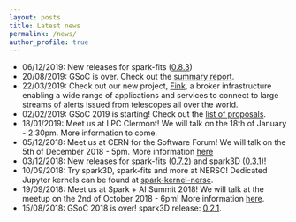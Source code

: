 ```yaml
---
layout: posts
title: Latest news
permalink: /news/
author_profile: true
---
```


- 06/12/2019: New releases for spark-fits ([0.8.3](https://github.com/astrolabsoftware/spark-fits/releases/tag/0.8.3))
- 20/08/2019: GSoC is over. Check out the [summary report](https://gist.github.com/cAbhi15/70619824a8a24dc70cf061a766788934).
- 22/03/2019: Check out our new project, [Fink](https://github.com/astrolabsoftware/fink-broker), a broker infrastructure enabling a wide range of applications and services to connect to large streams of alerts issued from telescopes all over the world.
- 02/02/2019: GSoC 2019 is starting! Check out the [list of proposals](https://hepsoftwarefoundation.org/gsoc/projects/2019/project_AstroLab.html).
- 18/01/2019: Meet us at LPC Clermont! We will talk on the 18th of January - 2:30pm. More information to come.
- 05/12/2018: Meet us at CERN for the Software Forum! We will talk on the 5th of December 2018 - 5pm. More information [here](https://indico.cern.ch/event/754811/)
- 03/12/2018: New releases for spark-fits ([0.7.2](https://github.com/astrolabsoftware/spark-fits/releases/tag/0.7.2)) and spark3D ([0.3.1](https://github.com/astrolabsoftware/spark3D/releases/tag/0.3.1))!
- 10/09/2018: Try spark3D, spark-fits and more at NERSC! Dedicated Jupyter kernels can be found at [spark-kernel-nersc](https://github.com/astrolabsoftware/spark-kernel-nersc).
- 19/09/2018: Meet us at Spark + AI Summit 2018! We will talk at the meetup on the 2nd of October 2018 - 6pm! More information [here](https://databricks.com/sparkaisummit/europe/schedule).
- 15/08/2018: GSoC 2018 is over! spark3D release: [0.2.1](https://github.com/astrolabsoftware/spark3D/releases/tag/0.2.1).
